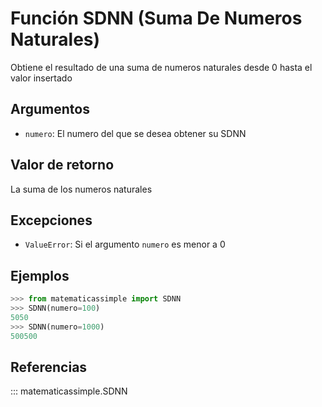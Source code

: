 # Función SDNN (Suma De Numeros Naturales)

Obtiene el resultado de una suma de numeros naturales desde 0 hasta el valor insertado

## Argumentos

- `numero`: El numero del que se desea obtener su SDNN

## Valor de retorno

La suma de los numeros naturales

## Excepciones

- `ValueError`: Si el argumento `numero` es menor a 0

## Ejemplos

```python
>>> from matematicassimple import SDNN
>>> SDNN(numero=100)
5050
>>> SDNN(numero=1000)
500500
```

## Referencias

::: matematicassimple.SDNN